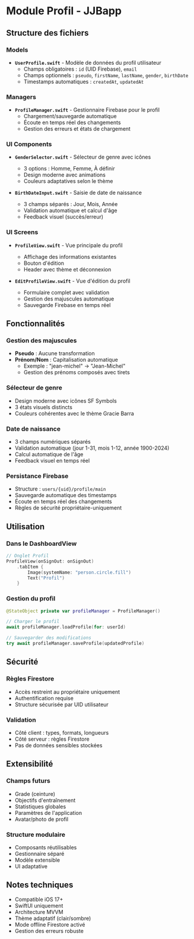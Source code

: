# Module Profil - JJBapp

## Structure des fichiers

### Models
- **`UserProfile.swift`** - Modèle de données du profil utilisateur
  - Champs obligatoires : `id` (UID Firebase), `email`
  - Champs optionnels : `pseudo`, `firstName`, `lastName`, `gender`, `birthDate`
  - Timestamps automatiques : `createdAt`, `updatedAt`

### Managers
- **`ProfileManager.swift`** - Gestionnaire Firebase pour le profil
  - Chargement/sauvegarde automatique
  - Écoute en temps réel des changements
  - Gestion des erreurs et états de chargement

### UI Components
- **`GenderSelector.swift`** - Sélecteur de genre avec icônes
  - 3 options : Homme, Femme, À définir
  - Design moderne avec animations
  - Couleurs adaptatives selon le thème

- **`BirthDateInput.swift`** - Saisie de date de naissance
  - 3 champs séparés : Jour, Mois, Année
  - Validation automatique et calcul d'âge
  - Feedback visuel (succès/erreur)

### UI Screens
- **`ProfileView.swift`** - Vue principale du profil
  - Affichage des informations existantes
  - Bouton d'édition
  - Header avec thème et déconnexion

- **`EditProfileView.swift`** - Vue d'édition du profil
  - Formulaire complet avec validation
  - Gestion des majuscules automatique
  - Sauvegarde Firebase en temps réel

## Fonctionnalités

### Gestion des majuscules
- **Pseudo** : Aucune transformation
- **Prénom/Nom** : Capitalisation automatique
  - Exemple : "jean-michel" → "Jean-Michel"
  - Gestion des prénoms composés avec tirets

### Sélecteur de genre
- Design moderne avec icônes SF Symbols
- 3 états visuels distincts
- Couleurs cohérentes avec le thème Gracie Barra

### Date de naissance
- 3 champs numériques séparés
- Validation automatique (jour 1-31, mois 1-12, année 1900-2024)
- Calcul automatique de l'âge
- Feedback visuel en temps réel

### Persistance Firebase
- Structure : `users/{uid}/profile/main`
- Sauvegarde automatique des timestamps
- Écoute en temps réel des changements
- Règles de sécurité propriétaire-uniquement

## Utilisation

### Dans le DashboardView
```swift
// Onglet Profil
ProfileView(onSignOut: onSignOut)
    .tabItem {
        Image(systemName: "person.circle.fill")
        Text("Profil")
    }
```

### Gestion du profil
```swift
@StateObject private var profileManager = ProfileManager()

// Charger le profil
await profileManager.loadProfile(for: userId)

// Sauvegarder des modifications
try await profileManager.saveProfile(updatedProfile)
```

## Sécurité

### Règles Firestore
- Accès restreint au propriétaire uniquement
- Authentification requise
- Structure sécurisée par UID utilisateur

### Validation
- Côté client : types, formats, longueurs
- Côté serveur : règles Firestore
- Pas de données sensibles stockées

## Extensibilité

### Champs futurs
- Grade (ceinture)
- Objectifs d'entraînement
- Statistiques globales
- Paramètres de l'application
- Avatar/photo de profil

### Structure modulaire
- Composants réutilisables
- Gestionnaire séparé
- Modèle extensible
- UI adaptative

## Notes techniques

- Compatible iOS 17+
- SwiftUI uniquement
- Architecture MVVM
- Thème adaptatif (clair/sombre)
- Mode offline Firestore activé
- Gestion des erreurs robuste
